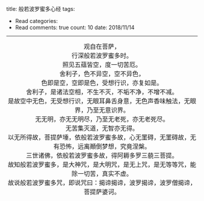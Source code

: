 title: 般若波罗蜜多心经
tags: 
  - Read
categories: 
  - Read
comments: true
count: 10
date: 2018/11/14
---
  <div yne-bulb-block="paragraph" style="white-space: pre-wrap;text-align:center;"><span style="font-size:16px;">观自在菩萨，</span></div><div yne-bulb-block="paragraph" style="white-space: pre-wrap;text-align:center;"><span style="font-size:16px;">行深般若波罗蜜多时。</span></div><div yne-bulb-block="paragraph" style="white-space: pre-wrap;text-align:center;"><span style="font-size:16px;">照见五蕴皆空，度一切苦厄。</span></div><div yne-bulb-block="paragraph" style="white-space: pre-wrap;text-align:center;"><span style="font-size:16px;">舍利子，色不异空，空不异色，</span></div><div yne-bulb-block="paragraph" style="white-space: pre-wrap;text-align:center;"><span style="font-size:16px;">色即是空，空即是色，受想行识，亦复如是。</span></div><div yne-bulb-block="paragraph" style="white-space: pre-wrap;text-align:center;"><span style="font-size:16px;">舍利子，是诸法空相，不生不灭，不垢不净，不增不减。</span></div><div yne-bulb-block="paragraph" style="white-space: pre-wrap;text-align:center;"><span style="font-size:16px;">是故空中无色，无受想行识，无眼耳鼻舌身意，无色声香味触法，无眼界，乃至无意识界。</span></div><div yne-bulb-block="paragraph" style="white-space: pre-wrap;text-align:center;"><span style="font-size:16px;">无无明，亦无无明尽，乃至无老死，亦无老死尽。</span></div><div yne-bulb-block="paragraph" style="white-space: pre-wrap;text-align:center;"><span style="font-size:16px;">无苦集灭道，无智亦无得。</span></div><div yne-bulb-block="paragraph" style="white-space: pre-wrap;text-align:center;"><span style="font-size:16px;">以无所得故，菩提萨埵，依般若波罗蜜多故，心无罣碍，无罣碍故，无有恐怖，远离顚倒梦想，究竟涅槃。</span></div><div yne-bulb-block="paragraph" style="white-space: pre-wrap;text-align:center;"><span style="font-size:16px;">三世诸佛，依般若波罗蜜多故，得阿耨多罗三藐三菩提。</span></div><div yne-bulb-block="paragraph" style="white-space: pre-wrap;text-align:center;"><span style="font-size:16px;">故知般若波罗蜜多，是大神咒，是大明咒，是无上咒，是无等等咒，能除一切苦，真实不虚。</span></div><div yne-bulb-block="paragraph" style="white-space: pre-wrap;text-align:center;"><span style="font-size:16px;">故说般若波罗蜜多咒，即说咒曰：揭谛揭谛，波罗揭谛，波罗僧揭谛，菩提萨婆诃。</span></div>